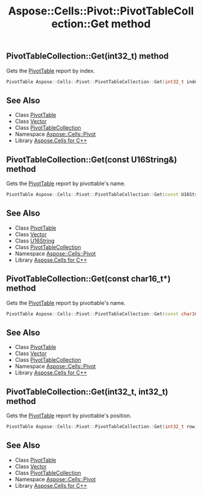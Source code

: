 ﻿---
title: Aspose::Cells::Pivot::PivotTableCollection::Get method
linktitle: Get
second_title: Aspose.Cells for C++ API Reference
description: 'Aspose::Cells::Pivot::PivotTableCollection::Get method. Gets the PivotTable report by index in C++.'
type: docs
weight: 800
url: /cpp/aspose.cells.pivot/pivottablecollection/get/
---
## PivotTableCollection::Get(int32_t) method


Gets the [PivotTable](../../pivottable/) report by index.

```cpp
PivotTable Aspose::Cells::Pivot::PivotTableCollection::Get(int32_t index)
```

## See Also

* Class [PivotTable](../../pivottable/)
* Class [Vector](../../../aspose.cells/vector/)
* Class [PivotTableCollection](../)
* Namespace [Aspose::Cells::Pivot](../../)
* Library [Aspose.Cells for C++](../../../)
## PivotTableCollection::Get(const U16String\&) method


Gets the [PivotTable](../../pivottable/) report by pivottable's name.

```cpp
PivotTable Aspose::Cells::Pivot::PivotTableCollection::Get(const U16String &name)
```

## See Also

* Class [PivotTable](../../pivottable/)
* Class [Vector](../../../aspose.cells/vector/)
* Class [U16String](../../../aspose.cells/u16string/)
* Class [PivotTableCollection](../)
* Namespace [Aspose::Cells::Pivot](../../)
* Library [Aspose.Cells for C++](../../../)
## PivotTableCollection::Get(const char16_t*) method


Gets the [PivotTable](../../pivottable/) report by pivottable's name.

```cpp
PivotTable Aspose::Cells::Pivot::PivotTableCollection::Get(const char16_t *name)
```

## See Also

* Class [PivotTable](../../pivottable/)
* Class [Vector](../../../aspose.cells/vector/)
* Class [PivotTableCollection](../)
* Namespace [Aspose::Cells::Pivot](../../)
* Library [Aspose.Cells for C++](../../../)
## PivotTableCollection::Get(int32_t, int32_t) method


Gets the [PivotTable](../../pivottable/) report by pivottable's position.

```cpp
PivotTable Aspose::Cells::Pivot::PivotTableCollection::Get(int32_t row, int32_t column)
```

## See Also

* Class [PivotTable](../../pivottable/)
* Class [Vector](../../../aspose.cells/vector/)
* Class [PivotTableCollection](../)
* Namespace [Aspose::Cells::Pivot](../../)
* Library [Aspose.Cells for C++](../../../)
